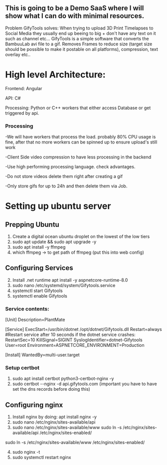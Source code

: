 ## This is going to be a Demo SaaS where I will show what I can do with minimal resources.

Problem GifyTools solves: When trying to upload 3D Print Timelapses to Social Media they usually end up beeing to big + don't have any text on it such as channel etc...
GifyTools is a simple software that converts the BambuuLab avi file to a gif. Removes Frames to reduce size (target size should be possible to make it postable on all platforms), compression, text overlay etc..

# High level Architecture:
Frontend: Angular

API: C#

Processing: Python or C++ workers that either access Database or get triggered by api.

### Processing
-We will have workers that process the load. probably 80% CPU usage is fine, after that no more workers can be spinned up to ensure upload's still work

-Client Side video compression to have less processing in the backend

-Use high performing processing language. check advantages.

-Do not store videos delete them right after creating a gif

-Only store gifs for up to 24h and then delete them via Job.


# Setting up ubuntu server

## Prepping Ubuntu
1. Create a digital ocean ubuntu droplet on the lowest of the low tiers
2. sudo apt update && sudo apt upgrade -y
3. sudo apt install -y ffmpeg
4. which ffmpeg -> to get path of ffmpeg (put this into web config)

## Configuring Services 
2. Install .net runtime apt install -y aspnetcore-runtime-8.0
3. sudo nano /etc/systemd/system/Gifytools.service
4. systemctl start Gifytools
5. systemctl enable Gifytools

### Service contents:

[Unit]
Description=PlantMate

[Service]
ExecStart=/usr/bin/dotnet /opt/dotnet/Gifytools.dll
Restart=always
#Restart service after 10 seconds if the dotnet service crashes:
RestartSec=10
KillSignal=SIGINT
SyslogIdentifier=dotnet-Gifytools
User=root
Environment=ASPNETCORE_ENVIRONMENT=Production

[Install]
WantedBy=multi-user.target

### Setup certbot
1. sudo apt install certbot python3-certbot-nginx -y
2. sudo certbot --nginx -d api.gifytools.com (important you have to have set the dns records before doing this)

## Configuring nginx
1. Install nginx by doing: apt install nginx -y
2. sudo nano /etc/nginx/sites-available/api
3. sudo nano /etc/nginx/sites-available/www
sudo ln -s /etc/nginx/sites-available/api /etc/nginx/sites-enabled/

sudo ln -s /etc/nginx/sites-available/www /etc/nginx/sites-enabled/

4. sudo nginx -t
6. sudo systemctl restart nginx
